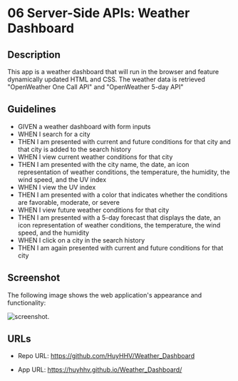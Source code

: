 # 06 Server-Side APIs: Weather Dashboard

## Description
This app is a weather dashboard that will run in the browser and feature dynamically updated HTML and CSS. The weather data is retrieved "OpenWeather One Call API" and "OpenWeather 5-day API" 

## Guidelines 

* GIVEN a weather dashboard with form inputs
* WHEN I search for a city
* THEN I am presented with current and future conditions for that city and that city is added to the search history
* WHEN I view current weather conditions for that city
* THEN I am presented with the city name, the date, an icon representation of weather conditions, the temperature, the humidity, the wind speed, and the UV index
* WHEN I view the UV index
* THEN I am presented with a color that indicates whether the conditions are favorable, moderate, or severe
* WHEN I view future weather conditions for that city
* THEN I am presented with a 5-day forecast that displays the date, an icon representation of weather conditions, the temperature, the wind speed, and the humidity
* WHEN I click on a city in the search history
* THEN I am again presented with current and future conditions for that city



## Screenshot

The following image shows the web application's appearance and functionality:

![screenshot.](./Assets\Weather_Dashboard.gif)


## URLs

* Repo URL: https://github.com/HuyHHV/Weather_Dashboard

* App URL: https://huyhhv.github.io/Weather_Dashboard/
